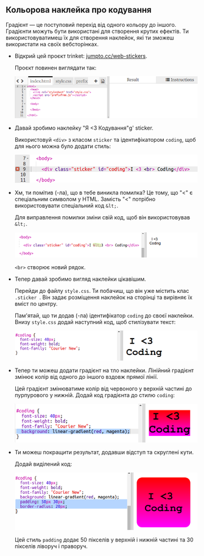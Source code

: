 ## Кольорова наклейка про кодування

Градієнт — це поступовий перехід від одного кольору до іншого. Градієнти можуть бути використані для створення крутих ефектів. Ти використовуватимеш їх для створення наклейок, які ти зможеш використати на своїх вебсторінках.

+ Відкрий цей проєкт trinket: <a href="http://jumpto.cc/web-stickers" target="_blank">jumpto.cc/web-stickers</a>.
    
    Проєкт повинен виглядати так:
    
    ![знімок екрана](images/stickers-starter.png)

+ Давай зробимо наклейку "Я <3 Кодування"g' sticker.
    
    Використовуй `<div>` з класом `sticker` та ідентифікатором `coding`, щоб для нього можна було додати стиль:
    
    ![знімок екрана](images/stickers-coding-error.png)

+ Хм, ти помітив (-ла), що в тебе виникла помилка? Це тому, що "<" є спеціальним символом у HTML. Замість "<" потрібно використовувати спеціальний код `&lt;`.
    
    Для виправлення помилки зміни свій код, щоб він використовував `&lt;`.
    
    ![знімок екрана](images/stickers-coding-fixed.png)
    
    `<br>` створює новий рядок.

+ Тепер давай зробимо вигляд наклейки цікавішим.
    
    Перейди до файлу `style.css`. Ти побачиш, що він уже містить клас `.sticker `. Він задає розміщення наклейок на сторінці та вирівняє їх вміст по центру.
    
    Пам'ятай, що ти додав (-ла) ідентифікатор `coding` до своєї наклейки. Внизу `style.css` додай наступний код, щоб стилізувати текст:
    
    ![знімок екрана](images/stickers-coding-font.png)

+ Тепер ти можеш додати градієнт на тло наклейки. Лінійний градієнт змінює колір від одного до іншого вздовж прямої лінії.
    
    Цей градієнт змінюватиме колір від червоного у верхній частині до пурпурового у нижній. Додай код градієнта до стилю `coding`:
    
    ![знімок екрана](images/stickers-coding-gradient.png)

+ Ти можеш покращити результат, додавши відступ та скруглені кути.
    
    Додай виділений код:
    
    ![знімок екрана](images/stickers-coding-padding.png)
    
    Цей стиль `padding` додає 50 пікселів у верхній і нижній частині та 30 пікселів ліворуч і праворуч.